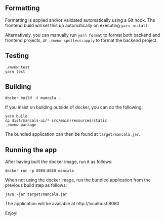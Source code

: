 ## Formatting

Formatting is applied and/or validated automatically using a Git hook. The frontend build will set this up automatically on executing `yarn install`.

Alternatively, you can manually run `yarn format` to format both backend and frontend projects, or `./mvnw spotless:apply` to format the backend project.

## Testing

```shell
./mvnw test
yarn test
```

## Building

```shell
docker build -t mancala .
```

If you insist on building outside of docker, you can do the following:

```shell
yarn build
cp dist/mancala-ui/* src/main/resources/static
./mvnw package
```

The bundled application can then be found at `target/mancala.jar`.

## Running the app

After having built the docker image, run it as follows:

```shell
docker run -p 8080:8080 mancala
```

When not using the docker image, run the bundled application from the previous build step as follows:

```shell
java -jar target/mancala.jar
```

The application will be available at http://localhost:8080

Enjoy!
